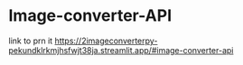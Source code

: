 # Image-converter-API


link to prn it
https://2imageconverterpy-pekundklrkmjhsfwjt38ja.streamlit.app/#image-converter-api
